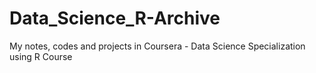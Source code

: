 # Data_Science_R-Archive

 My notes, codes and projects in Coursera - Data Science Specialization using R Course


